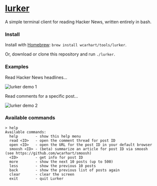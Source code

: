 # [lurker](https://www.techopedia.com/definition/8155/lurker)
A simple terminal client for reading Hacker News, written entirely in bash.

### Install
Install with [Homebrew](https://brew.sh): `brew install wcarhart/tools/lurker`.

Or, download or clone this repository and run `./lurker`.

### Examples
Read Hacker News headlines...

![lurker demo 1](https://i.imgur.com/v6kNmTb.png)

Read comments for a specific post...

![lurker demo 2](https://i.imgur.com/n68f059.png)

### Available commands
```
> help
Available commands:
  help        - show this help menu
  read <ID>   - open the comment thread for post ID
  open <ID>   - open the URL for the post ID in your default browser
  smoosh <ID> - (beta) summarize an article for post ID via smoosh (see https://github.com/wcarhart/smoosh)
  <ID>        - get info for post ID
  more        - show the next 10 posts (up to 500)
  less        - show the previous 10 posts
  back        - show the previous list of posts again
  clear       - clear the screen
  exit        - quit Lurker
```
